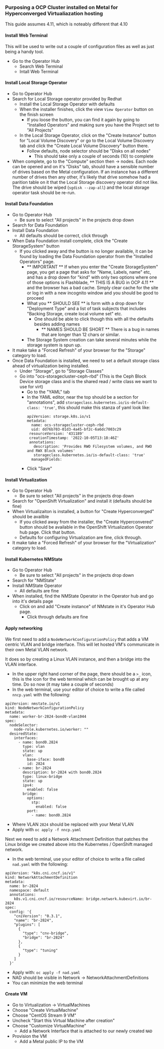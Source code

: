 ### Purposing a OCP Cluster installed on Metal for Hyperconverged Virtualiazation hosting

This guide assumes 4.11, which is noteably different that 4.10

#### Install Web Terminal

This will be used to write out a couple of configuration files as well as just being a handy tool.

- Go to the Operator Hub
  - Search Web Terminal
  - Intall Web Terminal
  
#### Install Local Storage Operator

- Go to Operator Hub
- Search for Local Storage operator provided by Redhat
  - Install the Local Storage Operator with defaults
  - When the installer finishes, click the view `View Operator` button on the finish screen
    - If you loose the button, you can find it again by going to "Installed Operators" and making sure you have the Project set to "All Projects"
  - In the Local Storage Operator, click on the "Create Instance" button for "Local Volume Discovery" or go to the Local Volume Discovery tab and click the "Create Local Volume Discovery" button there.
    - Follow defaults, node selector should be "Disks on all nodes"
	  - This should take only a couple of seconds (10) to complete
- When complete, go to the "Compute" section then -> nodes. Each node can be opened and on it's "Disks" tab, should have a sensible number of drives based on the Metal configuration. If an instance has a different number of drives then any other, it's likely that drive somehow had a parition table on it that the Local Storage discovery operator did not like. The drive should be wiped (`sgdisk --zap-all`) and the local storage operator task should be re-run.

#### Install Data Foundation

- Go to Operator Hub
  - Be sure to select "All projects" in the projects drop down
- Search for Data Foundation
- Install Data Foundation
  - All defaults should be correct, click through
- When Data Foundation install complete, click the "Create StorageSystem" button
  - If you clicked away and the button is no longer available, it can be found by loading the Data Foundation operator from the "Installed Operators" page.
    - ** IMPORTANT ** If when you enter the "Create StorageSystem" page, you get a page that asks for "Name, Labels, name" etc, and has a drop down for "kind" with only two options where one of those options is Flashblade, ** THIS IS A BUG in OCP 4.11 ** and the browser has a bad cache. Simply clear cache for the site or log in with a new incognito window and you should be good to proceed
	- What you ** SHOULD SEE ** is  form with a drop down for "Deployment Type" and a list of task subjects that includes "Backing Storage, create local volume set" etc.
		- One should be able to click though this with all the defaults besides adding names
		  - ** NAMES SHOULD BE SHORT ** There is a bug in names that are longer than 12 chars or similar. 
	- The Storage System creation can take several minutes while the storage system is spun up. 
- It make take a "Forced Refresh" of your browser for the "Storage" category to load.
- Once Data Foundation is installed, we need to set a default storage class ahead of virtualization being installed.
  - Under "Storage", go to "Storage Classes"
  - Go into "ocs-storagecluster-ceph-rbd" (This is the Ceph Block Device storage class and is the shared read / write class we want to use for virt)
    - Go to the "YAML" tab
	- In the YAML editor, near the top should be a section for "annotations", add `storageclass.kubernetes.io/is-default-class: 'true'`, this should make this stanza of yaml look like:
	  ``` kind: StorageClass
	  apiVersion: storage.k8s.io/v1
	  metadata:
	    name: ocs-storagecluster-ceph-rbd
	    uid: dd76b703-01d3-4a45-bf2c-6a6dc7003c29
	   resourceVersion: '431189'
       creationTimestamp: '2022-10-05T13:18:46Z'
       annotations:
         description: 'Provides RWO Filesystem volumes, and RWO and RWX Block volumes'
	     storageclass.kubernetes.io/is-default-class: 'true'
        managedFields:
	  ```
    - Click "Save"

#### Install Virtualization

- Go to Operator Hub
  - Be sure to select "All projects" in the projects drop down
- Search for "OpenShift Virtualization" and install it (defaults should be fine)
- When Virtualizaiton is installed, a button for "Create Hyperconverged" should be availble
  - If you clicked away from the installer, the "Create Hyperconvered" button should be available in the OpenShift Virtualization Operator hub page. Click that button.
  - Defaults for configuring Virtualization are fine, click through.
- It make take a "Forced Refresh" of your browser for the "Virtualization" category to load.

#### Install Kubernetes NMState
- Go to Operator Hub
  - Be sure to select "All projects" in the projects drop down
- Search for "NMState"
- Install NMState Operator
  - All defaults are fine
- When installed, find the NMState Operator in the Operator hub and go into it's details page
  - Click on and add "Create instance" of NMstate in it's Operator Hub page.
    - Click through defaults are fine
  
#### Apply networking

We first need to add a `NodeNetworkConfigurationPolicy` that adds a VM centric VLAN and bridge interface. This will let hosted VM's communicate in their own Metal VLAN network.

It does so by creating a Linux VLAN instance, and then a bridge into the VLAN interface.

- In the upper right hand corner of the page, there should be a `>_` icon, this is the icon for the web terminal which can be brought up at any time. Do so now (it may take a couple of seconds)
- In the web terminal, use your editor of choice to write a file called `nncp.yaml` with the following:
```
apiVersion: nmstate.io/v1
kind: NodeNetworkConfigurationPolicy
metadata:
  name: worker-br-2824-bond0-vlan1044
spec:
  nodeSelector:
    node-role.kubernetes.io/worker: ""
  desiredState:
    interfaces:
      - name: bond0.2824
        type: vlan
        state: up
        vlan:
          base-iface: bond0
          id: 2824
      - name: br-2824
        description: br-2824 with bond0.2824
        type: linux-bridge
        state: up
        ipv4:
          enabled: false
        bridge:
          options:
            stp:
              enabled: false
          port:
            - name: bond0.2824
```

  - Where VLAN `2824` should be replaced with your Metal VLAN
- Apply with `oc apply -f nncp.yaml`

Next we need to add a Network Attachment Definition that patches the Linux bridge we created above into the Kubernetes / OpenShift managed network.

- In the web terminal, use your editor of choice to write a file called `nad.yaml` with the following:
```
apiVersion: "k8s.cni.cncf.io/v1"
kind: NetworkAttachmentDefinition
metadata:
  name: br-2824
  namespace: default
  annotations:
    k8s.v1.cni.cncf.io/resourceName: bridge.network.kubevirt.io/br-2824
spec:
  config: '{
    "cniVersion": "0.3.1",
    "name": "br-2824",
    "plugins": [
      {
        "type": "cnv-bridge",
        "bridge": "br-2824"
      },
      {
        "type": "tuning"
      }
    ]
  }'
```
- Apply with: `oc apply -f nad.yaml`
- NAD should be visible in Network -> NetworkAttachmentDefinitions
- You can minimize the web terminal


#### Create VM

- Go to Virtualization -> VirtualMachines
- Choose "Create VirtualMachine"
- Choose "CentOS Stream 9 VM"
- Uncheck "Start this Virtual Machine after creation"
- Choose "Customize VirtualMachine"
  - Add a Network Interface that is attached to our newly created `NAD`
- Provision the VM
  - Add a Metal public IP to the VM